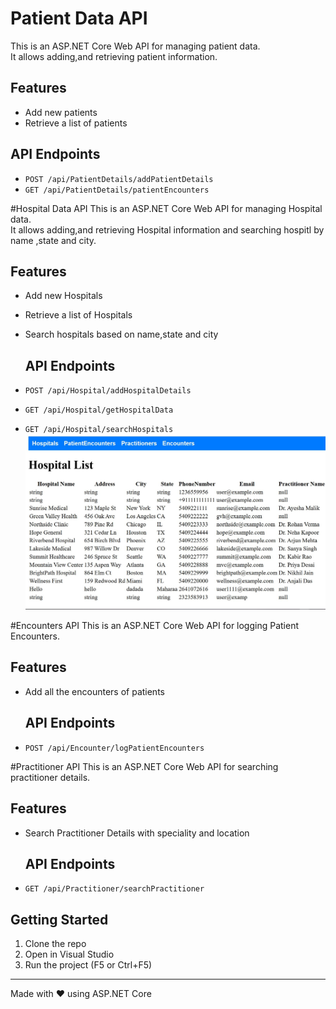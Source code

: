 # Patient Data API

This is an ASP.NET Core Web API for managing patient data.  
It allows adding,and retrieving patient information.

## Features

- Add new patients
- Retrieve a list of patients

## API Endpoints

- `POST /api/PatientDetails/addPatientDetails`
- `GET /api/PatientDetails/patientEncounters`


#Hospital Data API
This is an ASP.NET Core Web API for managing Hospital data.  
It allows adding,and retrieving Hospital information and searching hospitl by name ,state and city.

## Features

- Add new Hospitals
- Retrieve a list of Hospitals
- Search hospitals based on name,state and city

  ## API Endpoints

- `POST /api/Hospital/addHospitalDetails`
- `GET /api/Hospital/getHospitalData`
- `GET /api/Hospital/searchHospitals`
![Screenshot](assets/hospital_list.JPG)
 
#Encounters API
This is an ASP.NET Core Web API for logging Patient Encounters.  

## Features

- Add all the encounters of patients

  ## API Endpoints

- `POST /api/Encounter/logPatientEncounters`

#Practitioner API
This is an ASP.NET Core Web API for searching practitioner details.  

## Features

- Search Practitioner Details with speciality and location

  ## API Endpoints

- `GET /api/Practitioner/searchPractitioner`



## Getting Started

1. Clone the repo
2. Open in Visual Studio
3. Run the project (F5 or Ctrl+F5)

---

Made with ❤️ using ASP.NET Core
